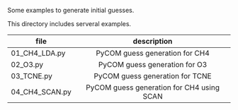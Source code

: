 Some examples to generate initial guesses.

This directory includes serveral examples.

| file 	| description |  
| ------------- |:-------------:|
| 01_CH4_LDA.py |PyCOM guess generation for CH4 |
| 02_O3.py      |PyCOM guess generation for O3 |
| 03_TCNE.py    |PyCOM guess generation for TCNE | 
| 04_CH4_SCAN.py | PyCOM guess generation for CH4 using SCAN | 	

